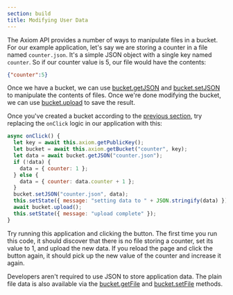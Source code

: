 ```yaml
---
section: build
title: Modifying User Data
---
```


The Axiom API provides a number of ways to manipulate files in a bucket. For our example application, let's say we are storing a counter in a file named `counter.json`. It's a simple JSON object with a single key named `counter`. So if our counter value is 5, our file would have the contents:

```json
{"counter":5}
```

Once we have a bucket, we can use
[bucket.getJSON](#docs-api-bucket-getjson) and
[bucket.setJSON](#docs-api-bucket.setjson) to manipulate the contents
of files. Once we're done modifying the bucket, we can use
[bucket.upload](#docs-api-bucket-upload) to save the result.

Once you've created a bucket according to the [previous
section](#docs-build-storing-user-data), try replacing the `onClick`
logic in our application with this:

```javascript
async onClick() {
  let key = await this.axiom.getPublicKey();
  let bucket = await this.axiom.getBucket("counter", key);
  let data = await bucket.getJSON("counter.json");
  if (!data) {
    data = { counter: 1 };
  } else {
    data = { counter: data.counter + 1 };
  }
  bucket.setJSON("counter.json", data);
  this.setState({ message: "setting data to " + JSON.stringify(data) });
  await bucket.upload();
  this.setState({ message: "upload complete" });
}
```

Try running this application and clicking the button. The first time
you run this code, it should discover that there is no file storing a
counter, set its value to 1, and upload the new data. If you reload
the page and click the button again, it should pick up the new value
of the counter and increase it again.

Developers aren't required to use JSON to store application data. The
plain file data is also available via the
[bucket.getFile](#docs-api-bucket-getfile) and
[bucket.setFile](#docs-api-bucket-setfile) methods.
